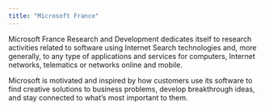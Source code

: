 ```yaml
---
title: "Microsoft France"
---
```


Microsoft France Research and Development dedicates itself to research activities related to software using Internet Search technologies and, more generally, to any type of applications and services for computers, Internet networks, telematics or networks online and mobile.

Microsoft is motivated and inspired by how customers use its software to find creative solutions to business problems, develop breakthrough ideas, and stay connected to what’s most important to them.

